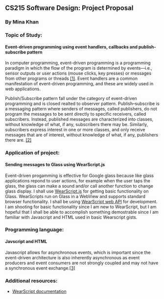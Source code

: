 ## CS215 Software Design: Project Proposal
### By Mina Khan

### Topic of Study: 
#### Event-driven programming using event handlers, callbacks and publish-subscribe pattern

In computer programming, event-driven programming is a programming paradigm in which the flow of the program is determined by events—i.e., sensor outputs or user actions (mouse clicks, key presses) or messages from other programs or threads [[1]](http://www.princeton.edu/~achaney/tmve/wiki100k/docs/Event-driven_programming.html). Event handlers are a common manifestation of event-driven programming, and these are widely used in web applications.

Publish/Subscribe pattern fall under the category of event-driven programming and is closed realted to observer pattern. Publish–subscribe is a messaging pattern where senders of messages, called publishers, do not program the messages to be sent directly to specific receivers, called subscribers. Instead, published messages are characterized into classes, without knowledge of what, if any, subscribers there may be. Similarly, subscribers express interest in one or more classes, and only receive messages that are of interest, without knowledge of what, if any, publishers there are. [[2]](http://en.wikipedia.org/wiki/Publish%E2%80%93subscribe_pattern)

### Application of project: 
#### Sending messages to Glass using WearScript.js
Event-driven progamming is effective for Google glass because like glass applications repond to user actions, for example when the user taps the glass, the glass can make a sound and/or call another function to change glass display. I shall use [WearScript.js](http://www.wearscript.com/en/latest/index.html#) for getting basic functionality on Glass. WearScripts run on Glass in a WebView and supports standard browser functionality. I shall be using [WearScript web API](https://api.wearscript.com) for development. 
I am shooting for basic functionality since I am new to WearScript, but I am hopeful that I shall be able to accomplish something demostrable since I am familiar with Javascript and HTML used in basic Wearscript gists.

### Programming language: 
#### Javscript and HTML
Javascript allows for asynchronous events, which is important since the event-driven architecture is also inherently asynchronous as event producers and event consumers are not strongly coupled and may not have a synchronous event exchange.[[3]](http://berb.github.io/diploma-thesis/original/055_events.html)

### Additional resources:
* [WearScript documentation](https://media.readthedocs.org/pdf/wearscript/latest/wearscript.pdf)

